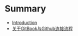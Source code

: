 # Summary

* [Introduction](README.md)
* [关于GitBook与Github连接流程](guan-yu-gitbook-yu-github-lian-jie-liu-cheng.md)


